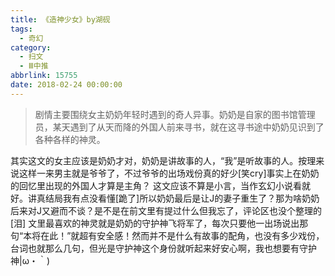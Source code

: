 ```yaml
---
title: 《造神少女》by湖砚
tags:
  - 奇幻
category:
  - 扫文
  - Ⅲ中推
abbrlink: 15755
date: 2018-02-24 00:00:00
---
```

<meta name="referrer" content="no-referrer" />

> 剧情主要围绕女主奶奶年轻时遇到的奇人异事。奶奶是自家的图书馆管理员，某天遇到了从天而降的外国人前来寻书，就在这寻书途中奶奶见识到了各种各样的神灵。

<!-- more -->


其实这文的女主应该是奶奶才对，奶奶是讲故事的人，“我”是听故事的人。按理来说这样一来男主就是爷爷了，不过爷爷的出场戏份真的好少[笑cry]事实上在奶奶的回忆里出现的外国人才算是主角？
这文应该不算是小言，当作玄幻小说看就好。讲真结局我有点没看懂[跪了]所以奶奶最后是让J的妻子重生了？那为啥奶奶后来对J又避而不谈？是不是在前文里有提过什么但我忘了，评论区也没个整理的[泪]
文里最喜欢的神灵就是奶奶的守护神飞将军了，每次只要他一出场说出那句“本将在此！”就超有安全感！然而并不是什么有故事的配角，也没有多少戏份，台词也就那么几句，但光是守护神这个身份就听起来好安心啊，我也想要有守护神|ω・｀)